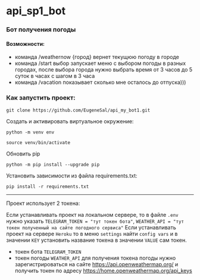 # api_sp1_bot
### Бот получения погоды 
#### Возможности:
* команда /weathernow {город} вернет текущюю погоду в городе
* команда /start выбор запускает меню с выбором погоды в разных городах, после выбора города нужно выбрать время от 3 часов до 5 суток в часах с шагом в 3 часа
* команда /vacation показывает сколько мне осталось до отпуска)))

### Как запустить проект:
```
git clone https://github.com/EugeneSal/api_my_bot1.git
```
Создать и активировать виртуальное окружение:
```
python -m venv env

source venv/bin/activate
```
Обновить pip
```
python -m pip install --upgrade pip
```
Установить зависимости из файла requirements.txt:
```
pip install -r requirements.txt
```
***
Проект использует 2 токена:

Если устанавливать проект на локальном сервере, то в файле `.env` нужно указать `TELEGRAM_TOKEN = "тут токен бота"`, `WEATHER_API = "тут токен полученный на сайте погодного сервиса"`
Если устанавливать проект на сервере `Heroku` то в меню `settings` найти `config vars` и в значении `KEY` установить название токена в значении `VALUE` сам токен.
* токен бота `TELEGRAM_TOKEN` 
* токен погоды `WEATHER_API` для получения токена погоды нужно зарегистрироваться на сайте https://api.openweathermap.org/ и получить токен по адресу https://home.openweathermap.org/api_keys
